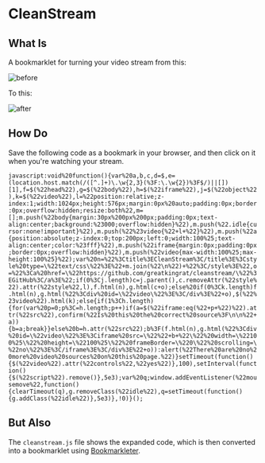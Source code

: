 # CleanStream

## What Is

A bookmarklet for turning your video stream from this:

![before](https://i.imgur.com/DgADIWB.jpg)

To this:

![after](https://i.imgur.com/pV8C73h.jpg)

## How Do

Save the following code as a bookmark in your browser, and then click on it when you're watching your stream.

`javascript:void%20function(){var%20a,b,c,d=$,e=(location.host.match(/([^.]+)\.\w{2,3}(%3F:\.\w{2})%3F$/)||[])[1],f=$(%22head%22),g=$(%22body%22),h=$(%22iframe%22),j=$(%22object%22),k=$(%22video%22),l=%22position:relative;z-index:1;width:1024px;height:576px;margin:0px%20auto;padding:0px;border:0px;overflow:hidden;resize:both%22,m=[];m.push(%22body{margin:30px%200px%200px;padding:0px;text-align:center;background:%23000;overflow:hidden}%22),m.push(%22.idle{cursor:none!important}%22),m.push(%22%23video{%22+l+%22}%22),m.push(%22a{position:absolute;z-index:0;top:200px;left:0;width:100%25;text-align:center;color:%23fff}%22),m.push(%22iframe{margin:0px;padding:0px;border:0px;overflow:hidden}%22),m.push(%22video{max-width:100%25;max-height:100%25}%22);var%20n=%22%3Ctitle%3ECleanStream%3C/title%3E%3Cstyle%20type=\%22text/css\%22%3E%22+m.join(%22\n%22)+%22%3C/style%3E%22,o=%22%3Ca%20href=\%22https://github.com/greatkingrat/cleanstream/\%22%3EGitHub%3C/a%3E%22;if(0%3Cj.length)c=j.parent(),c.removeAttr(%22style%22).attr(%22style%22,l),f.html(n),g.html(c+o);else%20if(0%3Ck.length)f.html(n),g.html(%22%3Cdiv%20id=\%22video\%22%3E%3C/div%3E%22+o),$(%22%23video%22).html(k);else{if(1%3Ch.length){for(var%20p=0;p%3C=h.length;p++)if(a=$(%22iframe:eq(%22+p+%22)%22).attr(%22src%22),confirm(%22Is%20this%20the%20correct%20source%3F\n\n%22+a)){b=a;break}}else%20b=h.attr(%22src%22);b%3F(f.html(n),g.html(%22%3Cdiv%20id=\%22video\%22%3E%3Ciframe%20src=\%22%22+b+%22\%22%20width=\%22100%25\%22%20height=\%22100%25\%22%20frameBorder=\%220\%22%20scrolling=\%22no\%22%3E%3C/iframe%3E%3C/div%3E%22+o)):alert(%22There%20are%20no%20more%20video%20sources%20on%20this%20page.%22)}setTimeout(function(){$(%22video%22).attr(%22controls%22,%22yes%22)},100),setInterval(function(){$(%22script%22).remove()},5e3);var%20q;window.addEventListener(%22mousemove%22,function(){clearTimeout(q),g.removeClass(%22idle%22),q=setTimeout(function(){g.addClass(%22idle%22)},5e3)},!0)}();`

## But Also

The `cleanstream.js` file shows the expanded code, which is then converted into a bookmarklet using [Bookmarkleter](https://chriszarate.github.io/bookmarkleter/).
